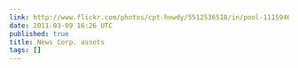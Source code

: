 ```yaml
---
link: http://www.flickr.com/photos/cpt-howdy/5512536518/in/pool-1115946@N24
date: 2011-03-09 16:26 UTC
published: true
title: News Corp. assets
tags: []
---
```



